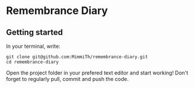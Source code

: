 # Remembrance Diary
## Getting started
In your terminal, write:
```
git clone git@github.com:MimmiTh/remembrance-diary.git
cd remembrance-diary
```

Open the project folder in your prefered text editor and start working!
Don't forget to regularly pull, commit and push the code. 
